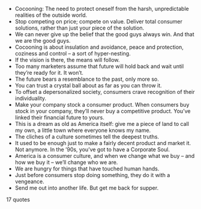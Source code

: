 - Cocooning: The need to protect oneself from the harsh, unpredictable realities of the outside world.
 - Stop competing on price; compete on value. Deliver total consumer solutions, rather than just your piece of the solution.
 - We can never give up the belief that the good guys always win. And that we are the good guys.
 - Cocooning is about insulation and avoidance, peace and protection, coziness and control – a sort of hyper-nesting.
 - If the vision is there, the means will follow.
 - Too many marketers assume that future will hold back and wait until they’re ready for it. It won’t.
 - The future bears a resemblance to the past, only more so.
 - You can trust a crystal ball about as far as you can throw it.
 - To offset a depersonalized society, consumers crave recognition of their individuality.
 - Make your company stock a consumer product. When consumers buy stock in your company, they’ll never buy a competitive product. You’ve linked their financial future to yours.
 - This is a dream as old as America itself: give me a piece of land to call my own, a little town where everyone knows my name.
 - The cliches of a culture sometimes tell the deepest truths.
 - It used to be enough just to make a fairly decent product and market it. Not anymore. In the ’90s, you’ve got to have a Corporate Soul.
 - America is a consumer culture, and when we change what we buy – and how we buy it – we’ll change who we are.
 - We are hungry for things that have touched human hands.
 - Just before consumers stop doing something, they do it with a vengeance.
 - Send me out into another life. But get me back for supper.

17 quotes